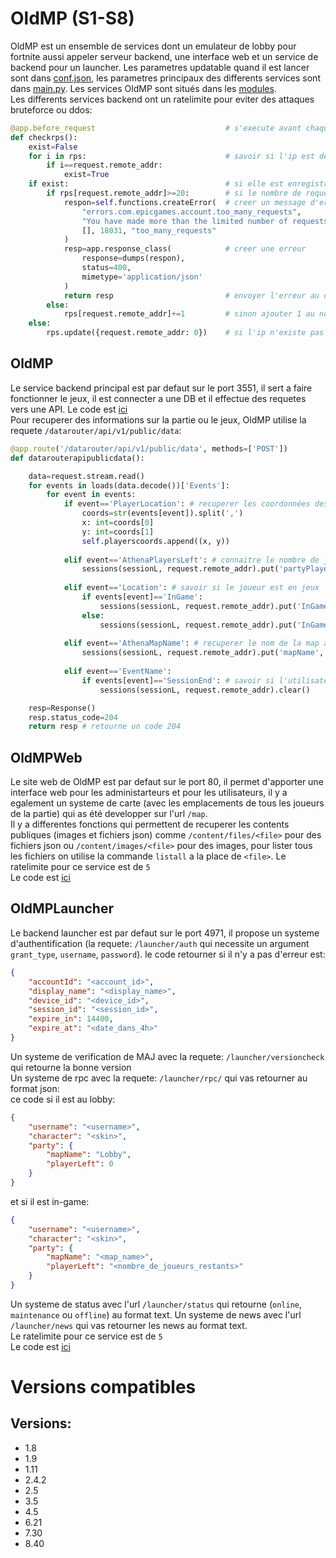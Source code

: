 # OldMP (S1-S8)
OldMP est un ensemble de services dont un emulateur de lobby pour fortnite aussi appeler serveur backend, une interface web et un service de backend pour un launcher.
Les parametres updatable quand il est lancer sont dans [conf.json](https://github.com/Project-Nocturno/OldMP/blob/main/OldMP/conf.json), les parametres principaux des differents services sont dans [main.py](https://github.com/Project-Nocturno/OldMP/blob/main/OldMP/main.py). Les services OldMP sont situés dans les [modules](https://github.com/Project-Nocturno/OldMP/tree/main/OldMP/modules).  
Les differents services backend ont un ratelimite pour eviter des attaques bruteforce ou ddos:
```py
@app.before_request                             # s'execute avant chaque requete
def checkrps():
    exist=False
    for i in rps:                               # savoir si l'ip est deja enregistrer
        if i==request.remote_addr:
            exist=True
    if exist:                                   # si elle est enregistrer:
        if rps[request.remote_addr]>=20:        # si le nombre de requete par seconde est en dessous de 20
            respon=self.functions.createError(  # creer un message d'erreur si il y a trop de requetes
                "errors.com.epicgames.account.too_many_requests",
                "You have made more than the limited number of requests", 
                [], 18031, "too_many_requests"
            )
            resp=app.response_class(            # creer une erreur
                response=dumps(respon),
                status=400,
                mimetype='application/json'
            )
            return resp                         # envoyer l'erreur au client
        else:
            rps[request.remote_addr]+=1         # sinon ajouter 1 au nombre de requetes/s
    else:
        rps.update({request.remote_addr: 0})    # si l'ip n'existe pas la creer
```

## OldMP
Le service backend principal est par defaut sur le port 3551, il sert a faire fonctionner le jeux, il est connecter a une DB et il effectue des requetes vers une API. Le code est [ici](https://github.com/Project-Nocturno/OldMP/blob/main/OldMP/modules/oldmp.py)  
Pour recuperer des informations sur la partie ou le jeux, OldMP utilise la requete `/datarouter/api/v1/public/data`:
```py
@app.route('/datarouter/api/v1/public/data', methods=['POST'])
def datarouterapipublicdata():

    data=request.stream.read()
    for events in loads(data.decode())['Events']:
        for event in events:
            if event=='PlayerLocation': # recuperer les coordonnées des joueurs pour la map
                coords=str(events[event]).split(',')
                x: int=coords[0]
                y: int=coords[1]
                self.playerscoords.append((x, y))
                
            elif event=='AthenaPlayersLeft': # connaitre le nombre de joueurs restants
                sessions(sessionL, request.remote_addr).put('partyPlayerLeft', int(events[event]))
                
            elif event=='Location': # savoir si le joueur est en jeux
                if events[event]=='InGame':
                    sessions(sessionL, request.remote_addr).put('InGame', True)
                else:
                    sessions(sessionL, request.remote_addr).put('InGame', False)
            
            elif event=='AthenaMapName': # recuperer le nom de la map actuelle
                sessions(sessionL, request.remote_addr).put('mapName', events[event])
            
            elif event=='EventName':
                if events[event]=='SessionEnd': # savoir si l'utilisateur a quitter la partie en 1.8
                    sessions(sessionL, request.remote_addr).clear()

    resp=Response()
    resp.status_code=204
    return resp # retourne un code 204
```

## OldMPWeb
Le site web de OldMP est par defaut sur le port 80, il permet d'apporter une interface web pour les administarteurs et pour les utilisateurs, il y a egalement un systeme de carte (avec les emplacements de tous les joueurs de la partie) qui as été developper sur l'url `/map`.  
Il y a differentes fonctions qui permettent de recuperer les contents publiques (images et fichiers json) comme `/content/files/<file>` pour des fichiers json ou `/content/images/<file>` pour des images, pour lister tous les fichiers on utilise la commande `listall` a la place de `<file>`.
Le ratelimite pour ce service est de `5`  
Le code est [ici](https://github.com/Project-Nocturno/OldMP/blob/main/OldMP/modules/oldmpweb.py)

## OldMPLauncher

Le backend launcher est par defaut sur le port 4971, il propose un systeme d'authentification (la requete: `/launcher/auth` qui necessite un argument `grant_type`, `username`, `password`). 
le code retourner si il n'y a pas d'erreur est: 
```json
{
    "accountId": "<account_id>",
    "display_name": "<display_name>",
    "device_id": "<device_id>",
    "session_id": "<session_id>",
    "expire_in": 14400,
    "expire_at": "<date_dans_4h>"
}
```  
Un systeme de verification de MAJ avec la requete: `/launcher/versioncheck` qui retourne la bonne version  
Un systeme de rpc avec la requete: `/launcher/rpc/` qui vas retourner au format json:  
ce code si il est au lobby:
```json
{
    "username": "<username>",
    "character": "<skin>",
    "party": {
        "mapName": "Lobby",
        "playerLeft": 0
    }
}
```
et si il est in-game:
```json
{
    "username": "<username>",
    "character": "<skin>",
    "party": {
        "mapName": "<map_name>",
        "playerLeft": "<nombre_de_joueurs_restants>"
    }
}
```  
Un systeme de status avec l'url `/launcher/status` qui retourne (`online`, `maintenance` ou `offline`) au format text.
Un systeme de news avec l'url `/launcher/news` qui vas retourner les news au format text.  
Le ratelimite pour ce service est de `5`  
Le code est [ici](https://github.com/Project-Nocturno/OldMP/blob/main/OldMP/modules/oldmplauncher.py)
# Versions compatibles
## Versions:
 - 1.8
 - 1.9
 - 1.11
 - 2.4.2
 - 2.5
 - 3.5
 - 4.5
 - 6.21
 - 7.30
 - 8.40